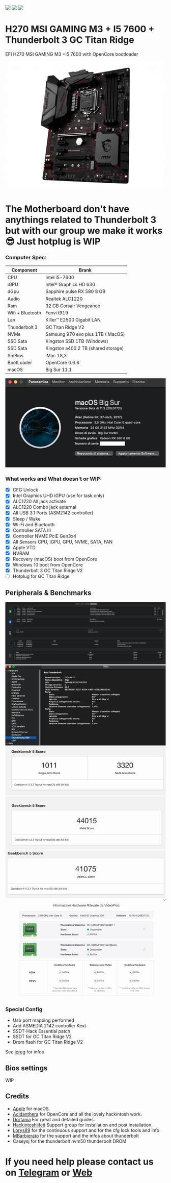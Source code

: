 [![](https://img.shields.io/badge/Telegram-HackintoshLifeIT-informational?style=flat&logo=telegram&logoColor=white&color=5fb659)](https://t.me/HackintoshLife_it)
[![](https://img.shields.io/badge/Facebook-HackintoshLifeIT-informational?style=flat&logo=facebook&logoColor=white&color=3a4dc9)](https://www.facebook.com/hackintoshlife/)
[![](https://img.shields.io/badge/Instagram-HackintoshLifeIT-informational?style=flat&logo=instagram&logoColor=white&color=8a178a)](https://www.instagram.com/hackintoshlife.it_official/)

# H270 MSI GAMING M3 + I5 7600 + Thunderbolt 3 GC Titan Ridge

EFI H270 MSI GAMING M3 +I5 7600 with OpenCore bootloader

![descrizione](./Infos/pc.png)

# The Motherboard don't have anythings related to Thunderbolt 3 but with our group we make it works :sunglasses: Just hotplug is WIP

### Computer Spec:

| Component        | Brank                              |
| ---------------- | ---------------------------------- |
| CPU              | Intel i5-7600                      |
| iGPU             | Intel® Graphics HD 630             |
| dGpu             | Sapphire pulse RX 580 8 GB         |
| Audio            | Realtek ALC1220                    |
| Ram              | 32 GB Corsair Vengeance            |
| Wifi + Bluetooth | Fenvi t919                         |
| Lan              | Killer™ E2500 Gigabit LAN          |
| Thunderbolt 3    | GC Titan Ridge V2                  |
| NVMe             | Samsung 970 evo plus 1TB ( MacOS)  |
| SSD Sata         | Kingston SSD 1TB (Windows)         |
| SSD Sata         | Kingston a400 2 TB (shared storage)|
| SmBios           | iMac 18,3                          |
| BootLoader       | OpenCore 0.6.6                     |
| macOS            | Big Sur 11.1                       |



![infobigsur](./Infos/infomac.png)


### What works and What doesn't or WIP:

- [x] CFG Unlock
- [x] Intel Graphics UHD iGPU (use for task only)
- [x] ALC1220 All jack activate
- [x] ALC1220 Combo jack external
- [x] All USB 3.1 Ports (ASM2142 controller)
- [x] Sleep / Wake
- [x] Wi-Fi and Bluetooth
- [x] Controller SATA III
- [x] Controller NVME PciE Gen3x4 
- [x] All Sensors CPU, IGPU, GPU, NVME, SATA, FAN
- [x] Apple VTD
- [x] NVRAM
- [x] Recovery (macOS) boot from OpenCore
- [x] Windows 10 boot from OpenCore
- [x] Thunderbolt 3 GC Titan Ridge V2
- [ ] Hotplug for GC Titan Ridge

## Peripherals & Benchmarks

![infohack](./Infos/peripherals.png)
![infopci](./Infos/TB.png)
![CPU](./Infos/cputest.jpg)
![metal](./Infos/metal.jpg)
![opencl](./Infos/opencl.jpg)
![videoproc](./Infos/videoproc.png)


### Special Config

- Usb port mapping performed
- Add ASMEDIA 2142 controller Kext
- SSDT-Hack Essential patch
- SSDT for GC Titan Ridge V2
- Drom flash for GC Titan Ridge V2

See [ioreg](https://github.com/basett1/HACKINTOSH-MSI-H270-OPENCORE/blob/main/iMac.ioreg) for infos

## Bios settings
WIP


 

## Credits

- [Apple](https://apple.com) for macOS.
- [Acidanthera](https://github.com/acidanthera) for OpenCore and all the lovely hackintosh work.
- [Dortania](https://dortania.github.io/OpenCore-Install-Guide/config-laptop.plist/icelake.html) For great and detailed guides.
- [Hackintoshlifeit](https://github.com/Hackintoshlifeit) Support group for installation and post installation.
- [Lorys89](https://github.com/Lorys89) for the continuous support and for the cfg lock tools and info
- [MBarbierato](https://github.com/mbarbierato) for the support and the infos about thunderbolt
- Caseysj for the thunderbolt nvm50 thunderbolt DROM

# If you need help please contact us on [Telegram](https://t.me/HackintoshLife_it) or [Web](https://www.hackintoshlife.it/)

